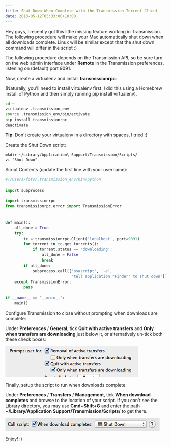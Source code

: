 ```yaml
---
title: Shut Down When Complete with the Transmission Torrent Client
date: 2013-05-12T05:33:00+10:00
---
```


Hey guys, I recently got this little missing feature working in Transmission.
The following procedure will make your Mac automatically shut down when all
downloads complete.  Linux will be similar except that the shut down command
will differ in the script :)

The following procedure depends on the Transmission API, so be sure turn on the
web admin interface under **Remote** in the Transmission preferences, listening
on (default) port 9091.

Now, create a virtualenv and install **transmissionrpc**:

(Naturally, you'll need to install virtualenv first.  I did this using a
Homebrew install of Python and then simply running pip install virtualenv).

```bash
cd ~
virtualenv .transmission_env
source .transmission_env/bin/activate
pip install transmissionrpc
deactivate
```

**Tip**: Don't create your virtualenv in a directory with spaces, I tried :)

Create the Shut Down script:

```
mkdir ~/Library/Application\ Support/Transmission/Scripts/
vi "Shut Down"
```

Script Contents (update the first line with your username):

```python
#!/Users/fots/.transmission_env/bin/python

import subprocess

import transmissionrpc
from transmissionrpc.error import TransmissionError


def main():
    all_done = True
    try:
        tc = transmissionrpc.Client('localhost', port=9091)
        for torrent in tc.get_torrents():
            if torrent.status == 'downloading':
                all_done = False
                break
        if all_done:
            subprocess.call(['osascript', '-e',
                             'tell application "Finder" to shut down'])
    except TransmissionError:
        pass

if __name__ == "__main__":
    main()
```

Configure Transmission to close without prompting when downloads are complete:

Under **Preferences** / **General**, tick **Quit with active transfers** and
**Only when transfers are downloading** just below it, or alternatively un-tick
both these check boxes:

![](/img/shut-down-when-complete-with-the-transmission-torrent-client/transmission-shutdown-setup-1.png)

Finally, setup the script to run when downloads complete:

Under **Preferences** / **Transfers** / **Management**, tick
**When download completes** and browse to the location of your script.  If you
can't see the Library directory, you may use **Cmd+Shift+G** and enter the path
**~/Library/Application Support/Transmission/Scripts/** to get there.

![](/img/shut-down-when-complete-with-the-transmission-torrent-client/transmission-shutdown-setup-2.png)

Enjoy! :)
